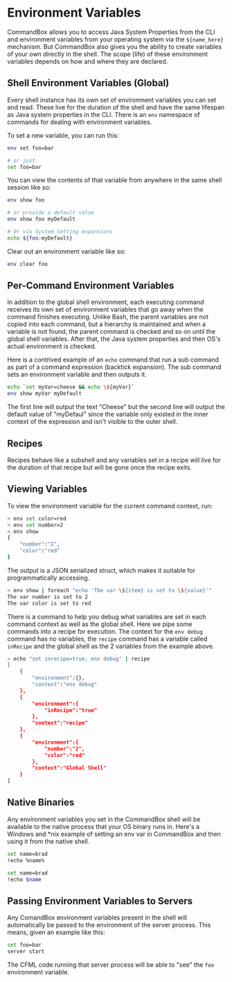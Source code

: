 # Environment Variables

CommandBox allows you to access Java System Properties from the CLI and environment variables from your operating system via the `${name_here}` mechanism. But CommandBox also gives you the ability to create variables of your own directly in the shell. The scope \(life\) of these environment variables depends on how and where they are declared.

## Shell Environment Variables \(Global\)

Every shell instance has its own set of environment variables you can set and read. These live for the duration of the shell and have the same lifespan as Java system properties in the CLI. There is an `env` namespace of commands for dealing with environment variables.

To set a new variable, you can run this:

```bash
env set foo=bar

# or just
set foo=bar
```

You can view the contents of that variable from anywhere in the same shell session like so:

```bash
env show foo

# or provide a default value
env show foo myDefault

# Or via System Setting expansions
echo ${foo:myDefault}
```

Clear out an environment variable like so:

```bash
env clear foo
```

## Per-Command Environment Variables

In addition to the global shell environment, each executing command receives its own set of environment variables that go away when the command finishes executing. Unlike Bash, the parent variables are not copied into each command, but a hierarchy is maintained and when a variable is not found, the parent command is checked and so on until the global shell variables. After that, the Java system properties and then OS's actual environment is checked.

Here is a contrived example of an `echo` command that run a sub command as part of a command expression \(backtick expansion\). The sub command sets an environment variable and then outputs it.

```bash
echo `set myVar=cheese && echo \${myVar}`
env show myVar myDefault
```

The first line will output the text "Cheese" but the second line will output the default value of "myDefaul" since the variable only existed in the inner context of the expression and isn't visible to the outer shell.

## Recipes

Recipes behave like a subshell and any variables set in a recipe will live for the duration of that recipe but will be gone once the recipe exits.

## Viewing Variables

To view the environment variable for the current command context, run:

```bash
> env set color=red
> env set number=2
> env show
{
    "number":"2",
    "color":"red"
}
```

The output is a JSON serialized struct, which makes it suitable for programmatically accessing.

```bash
> env show | foreach "echo 'The var \${item} is set to \${value}'"
The var number is set to 2
The var color is set to red
```

There is a command to help you debug what variables are set in each command context as well as the global shell. Here we pipe some commands into a recipe for execution. The context for the `env debug` command has no variables, the `recipe` command has a variable called `inRecipe` and the global shell as the 2 variables from the example above.

```bash
> echo "set inrecipe=true; env debug" | recipe
[
    {
        "environment":{},
        "context":"env debug"
    },
    {
        "environment":{
            "inRecipe":"true"
        },
        "context":"recipe"
    },
    {
        "environment":{
            "number":"2",
            "color":"red"
        },
        "context":"Global Shell"
    }
]
```

## Native Binaries

Any environment variables you set in the CommandBox shell will be available to the native process that your OS binary runs in. Here's a Windows and \*nix example of setting an env var in CommandBox and then using it from the native shell.

```bash
set name=brad
!echo %name%
```

```bash
set name=brad
!echo $name
```

## Passing Environment Variables to Servers

Any ComandBox environment variables present in the shell will automatically be passed to the environment of the server process. This means, given an example like this:

```bash
set foo=bar
server start
```

The CFML code running that server process will be able to "see" the `foo` environment variable.

